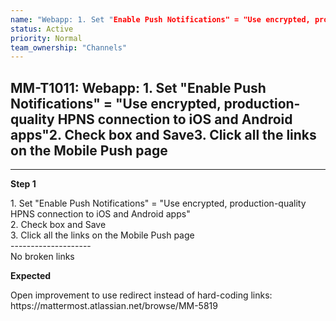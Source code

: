 ```yaml
---
name: "Webapp: 1. Set "Enable Push Notifications" = "Use encrypted, production-quality HPNS connection to iOS and Android apps"2. Check box and Save3. Click all the links on the Mobile Push page"
status: Active
priority: Normal
team_ownership: "Channels"
---
```


## MM-T1011: Webapp: 1. Set "Enable Push Notifications" = "Use encrypted, production-quality HPNS connection to iOS and Android apps"2. Check box and Save3. Click all the links on the Mobile Push page

---

**Step 1**

1\. Set "Enable Push Notifications" = "Use encrypted, production-quality HPNS connection to iOS and Android apps"\
2\. Check box and Save\
3\. Click all the links on the Mobile Push page\
\--------------------\
No broken links

**Expected**

Open improvement to use redirect instead of hard-coding links:\
https\://mattermost.atlassian.net/browse/MM-5819
